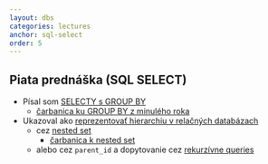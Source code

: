 ```yaml
---
layout: dbs
categories: lectures
anchor: sql-select
order: 5
---
```

## Piata prednáška (SQL SELECT)

* Písal som [SELECTY s GROUP BY](/lectures/files/05_statements-GROUP_BY.sql)
  * [čarbanica ku GROUP BY z minulého roka](/lectures/files/05_scrawls_GROUP_BY.pdf)
* Ukazoval ako [reprezentovať hierarchiu v relačných databázach](/lectures/files/05_hierarchy.sql)
  * cez [nested set](https://en.wikipedia.org/wiki/Nested_set_model)
    * [čarbanica k nested set](/lectures/files/05_scrawls_nested_set.pdf)
  * alebo cez `parent_id` a dopytovanie cez [rekurzívne queries](http://www.postgresql.org/docs/current/static/queries-with.html)

